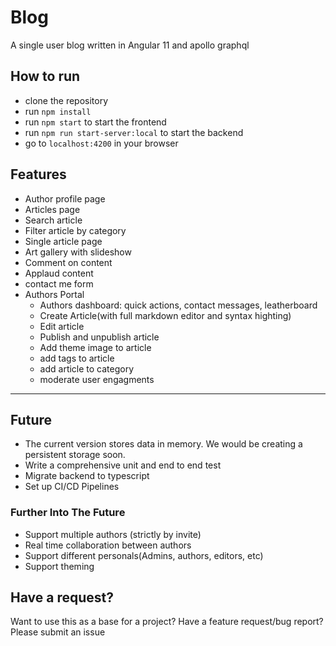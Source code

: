 # Blog

A single user blog written in Angular 11 and apollo graphql
## How to run
- clone the repository
- run `npm install`
- run `npm start` to start the frontend
- run `npm run start-server:local` to start the backend
- go to  `localhost:4200` in your browser
## Features

* Author profile page
* Articles page
* Search article
* Filter article by category
* Single article page
* Art gallery with slideshow
* Comment on content
* Applaud content
* contact me form
* Authors Portal
  - Authors dashboard: quick actions, contact messages, leatherboard
  - Create Article(with full markdown editor and syntax highting)
  - Edit article
  - Publish and unpublish article
  - Add theme image to article
  - add tags to article
  - add article to category
  - moderate user engagments
  
---

## Future

* The current version stores data in memory.  We would be creating a persistent storage soon.
* Write a comprehensive unit and end to end test
* Migrate backend to typescript
* Set up CI/CD Pipelines

### Further Into The Future
* Support multiple authors (strictly by invite)
* Real time collaboration between authors
* Support different personals(Admins, authors, editors, etc)
* Support theming

## Have a request?

Want to use this as a base for a project? Have a feature request/bug report? Please submit an issue

